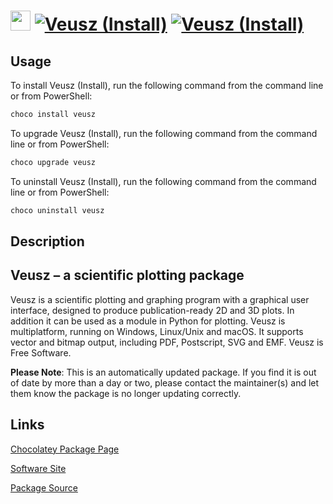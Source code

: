 ﻿# <img src="https://cdn.jsdelivr.net/gh/mkevenaar/chocolatey-packages@ad615a27dbe925cf5030c597e0ffc54cd7e1028b/icons/veusz.png" width="32" height="32"/> [![Veusz (Install)](https://img.shields.io/chocolatey/v/veusz.svg?label=Veusz+(Install))](https://chocolatey.org/packages/veusz) [![Veusz (Install)](https://img.shields.io/chocolatey/dt/veusz.svg)](https://chocolatey.org/packages/veusz)

## Usage

To install Veusz (Install), run the following command from the command line or from PowerShell:

```powershell
choco install veusz
```

To upgrade Veusz (Install), run the following command from the command line or from PowerShell:

```powershell
choco upgrade veusz
```

To uninstall Veusz (Install), run the following command from the command line or from PowerShell:

```powershell
choco uninstall veusz
```

## Description

## Veusz – a scientific plotting package

Veusz is a scientific plotting and graphing program with a graphical user interface, designed to produce publication-ready 2D and 3D plots. In addition it can be used as a module in Python for plotting. Veusz is multiplatform, running on Windows, Linux/Unix and macOS. It supports vector and bitmap output, including PDF, Postscript, SVG and EMF. Veusz is Free Software.

**Please Note**: This is an automatically updated package. If you find it is
out of date by more than a day or two, please contact the maintainer(s) and
let them know the package is no longer updating correctly.


## Links

[Chocolatey Package Page](https://chocolatey.org/packages/veusz)

[Software Site](https://veusz.github.io/)

[Package Source](https://github.com/mkevenaar/chocolatey-packages/tree/master/automatic/veusz)

